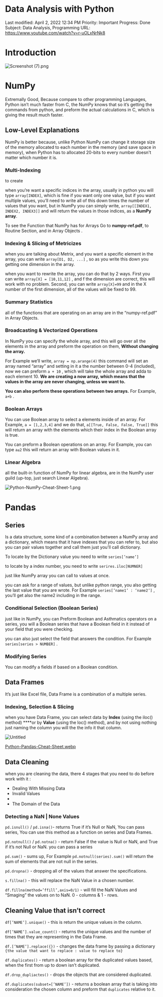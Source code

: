 # Data Analysis with Python

Last modified: April 2, 2022 12:34 PM
Priority: Important
Progress: Done
Subject: Data Analysis, Programming
URL: https://www.youtube.com/watch?v=r-uOLxNrNk8

[](https://numpy.org/doc/stable/numpy-ref.pdf)

# Introduction

![Screenshot (7).png](Data%20Analysis%20with%20Python%208f40f3fc506243d79726fc09e3f1fb6c/Screenshot_(7).png)

# NumPy

Extremally Good, Because compare to other programming Languages, Python isn’t much faster from C, the NumPy knows that so it’s getting the commands from python, and preform the actual calculations in C, which is giving the result much faster.

## Low-Level Explanations

NumPy is better because, unlike Python NumPy can change it storage size of the memory allocated to each number in the memory (and save space in memory), when Python has to allocated 20-bits to every number doesn't matter which number it is.

### Multi-Indexing

to create 

when you’re want a specific indices in the array, usually in python you will type `array[INDEX]`, which is fine if you want only one value, but if you want multiple values, you’ll need to write all of this down times the number of values that you want, but in NumPy you can simply write, `array[[INDEX1, INDEX2, INDEX3]]` and will return the values in those indices, as a **NumPy array**. 

To see the Function that NumPy has for Arrays Go to **numpy-ref.pdf**, to Routine Section, and in Array Objects . 

### Indexing & Slicing of Metricizes

when you are talking about Metrix, and you want a specific element in the array, you can write `array[D1, D2, ...]` , so as you write this down you getting one dimension in the array.  

when you want to rewrite the array, you can do that by 2 ways. First you can write `array[X] = [10,11,12]` , and f the dimension are correct, this will work with no problem. Second, you can write `array[X]=99` and in the X number of the first dimension, all of the values will be fixed to 99. 

### Summary Statistics

all of the functions that are operating on an array are in the “numpy-ref.pdf” in Array Objects.

### Broadcasting & Vectorized Operations

In NumPy you can specify the whole array, and this will go over all the elements in the array and preform the operation on them, **Without changing the array.**

For Example we’ll write, `array = np.arange(4)` this command will set an array named “array” and setting in it a the number between 0-4 (included), now we can preform `a + 10` , which will take the whole array and adda to each element 10. **We are creating a now array, which means that the values in the array are never changing, unless we want to.** 

**You can also perform these operations between two arrays.** For Example, `a+b` .

### Boolean Arrays

You can use Boolean array to select a elements inside of an array. For Example, `a = [1,2,3,4]` and we do that, `a[[True, False, False, True]]` this will return an array with the elements which their index in the Boolean array is true.

You can preform a Boolean operations on an array. For Example,  you can type `a≤2` this will return an array with Boolean values in it.

### Linear Algebra

all the built-in function of NumPy for linear algebra, are in the NumPy user guild (up-top, just search Linear Algebra).

![Python-NumPy-Cheat-Sheet-1.png](Data%20Analysis%20with%20Python%208f40f3fc506243d79726fc09e3f1fb6c/Python-NumPy-Cheat-Sheet-1.png)

# Pandas

## Series

Is a data structure, some kind of a combination between a NumPy array and a dictionary, which means that it have indexes that you can refer to, but also you can pair values together and call them just you’ll call dictionary.  

To locate by the Dictionary value you need to write `series[’name’]`

to locate by a index number, you need to write `serires.iloc[NUMNER]`  

just like NumPy array you can call to values at once. 

you can ask for a range of values, but unlike python range, you also getting the last value that you are wrote. For Example `series[’name1’ : ‘name2’]` , you’ll get also the name2 including in the range.  

### Conditional Selection (Boolean Series)

just like in NumPy, you can Preform Boolean and Asthmatics operators on a series, you will a Boolean series that have a Boolean field in it instead of your field that you were checking. 

you can also just select the field that answers the condition. For Example `series[series > NUMBER]` . 

### Modifying Series

You can modify a fields if based on a Boolean condition.

## Data Frames

It’s just like Excel file, Data Frame is a combination of a multiple series. 

### Indexing, Selection & Slicing

when you have Data Frame, you can select data by **Index** (using the iloc() method) ****or by **Value** (using the loc() method), and by not using nothing just naming the column you will the the info it that column.

![Untitled](Data%20Analysis%20with%20Python%208f40f3fc506243d79726fc09e3f1fb6c/Untitled.png)

[Python-Pandas-Cheat-Sheet.webp](Data%20Analysis%20with%20Python%208f40f3fc506243d79726fc09e3f1fb6c/Python-Pandas-Cheat-Sheet.webp)

## Data Cleaning

when you are cleaning the data, there 4 stages that you need to do before work with it :

- Dealing With Missing Data
- Invalid Values
- 
- The Domain of the Data

### Detecting a NaN | None Values

`pd.isnull()` / `pd.isna()`- returns True if it’s Null or NaN, You can pass series, You can use this method as a function on series and Data Frames. 

`pd.notnull()` / `pd.notna()` - return False if the value is Null or NaN, and True if it’s not Null or NaN. you can pass a series

`pd.sum()` - sums up, For Example `pd.notnull(series).sum()` will return the sum of elements that are not null in the series.

`pd.dropna()` - dropping all of the values that answer the specifications.

`s.fillna()` - this will replace the NaN Value in a chosen number.

`df.fillna(method=’ffill’,axis=0/1)` - will fill the NaN Values and “Smaging” the values on to NaN. 0 - columns & 1 - rows.

## Cleaning Value that isn’t correct

`df[’NAME’].unique()` - this is return the unique values in the column.

`df[’NAME’].value_count()` - returns the unique values and the number of times that they are representing in the Data Frame.

`df.[’NAME’].replace({})` - changes the data frame by passing a dictionary `{the value that want to replace : value to replace to}` 

`df.duplicates()` - return a boolean array for the duplicated values based, when the first from up to down isn’t duplicated.

`df.drop_dupliactes()` - drops the objects that are considered duplicated. 

`df.duplicates(subset=[’NAME’])` - returns a boolean array that is taking into consideration the chosen column and preform that `duplicates` relative to it.